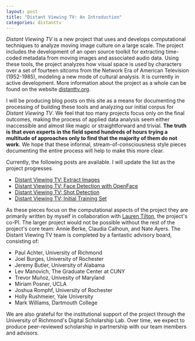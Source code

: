 ```yaml
---
layout: post
title: "Distant Viewing TV: An Introduction"
categories: distanttv
---
```


*Distant Viewing TV* is a new project that uses and develops computational
techniques to analyze moving image culture on a large scale.
The project includes the development of an open source toolkit for
extracting time-coded metadata from moving images and associated audio
data. Using these tools, the project analyzes how visual space is
used by characters over a set of fourteen sitcoms from the
Network Era of American Television (1952-1985), modeling a
new mode of cultural analysis. It is currently in active development.
More information about the project as a whole can be found on the
website [distanttv.org](https://distanttv.org).

I will be producing blog posts on this site as a means for documenting
the processing of building these tools and analyzing our initial corpus
for *Distant Viewing TV*. We feel that too many projects
focus only on the final outcomes, making the process of applied data analysis
seem either inaccessible and almost like magic or straightforward and trivial.
**The truth is that even experts in the field spend hundreds of hours trying
a multitude of approaches only to find that the majority of them do not work.**
We hope that these informal, stream-of-consciousness style pieces documenting
the entire process will help to make this more clear.

Currently, the following posts are available. I will update the list as the
project progresses.

- [Distant Viewing TV: Extract Images](../dtv-extract-images)
- [Distant Viewing TV: Face Detection with OpenFace](../dtv-face-detection)
- [Distant Viewing TV: Shot Detection](../dtv-shot-detection)
- [Distant Viewing TV: Initial Training Set](../dtv-first-training-set)

As these pieces focus on the computational aspects of the project they are
primarily written by myself in collaboration with [Lauren Tilton](https://laurentilton.com),
the project's co-PI. The larger project would not
be possible without the rest of the project's core team: Annie Berke,
Claudia Calhoun, and Nate Ayers. The Distant Viewing TV team is completed
by a fantastic advisory board, consisting of:

- Paul Achter, University of Richmond
- Joel Burges, University of Rochester
- Jeremy Butler, University of Alabama
- Lev Manovich, The Graduate Center at CUNY
- Trevor Muñoz, Univesity of Maryland
- Miriam Posner, UCLA
- Joshua Romphf, University of Rochester
- Holly Rushmeier, Yale University
- Mark Williams, Dartmouth College

We are also grateful for the institutional support of the project through
the University of Richmond's Digital Scholarship Lab. Over time, we expect
to produce peer-reviewed scholarship in partnership with our team members
and advisors.
